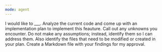 ```yaml
---
mode: agent
---
```

I would like to ___. Analyze the current code and come up with an implementation plan to implement this feauture. Call out any unknowns you encounter. Do not make any assumptions; instead, identify them so I can address them. Also identify the files that need to be modified or created in your plan. Create a Markdown file with your findings for my approval.